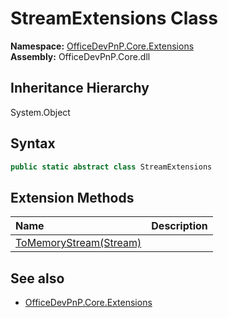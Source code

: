 # StreamExtensions Class
  

**Namespace:** [OfficeDevPnP.Core.Extensions](OfficeDevPnP.Core.Extensions.md)  
**Assembly:** OfficeDevPnP.Core.dll  
## Inheritance Hierarchy
System.Object  
## Syntax
```C#
public static abstract class StreamExtensions
```
## Extension Methods
|**Name**|**Description**|
|:-----|:-----|
| [ToMemoryStream(Stream)](OfficeDevPnP.Core.Extensions.StreamExtensions.b7fb4a7.md) | 
## See also
- [OfficeDevPnP.Core.Extensions](OfficeDevPnP.Core.Extensions.md)
